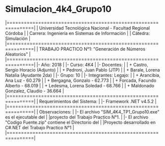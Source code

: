# Simulacion_4k4_Grupo10
|===============================================================|
|  Universidad Tecnológica Nacional - Facultad Regional Córdoba |
|         Carrera: Ingeniería en Sistemas de Información        |
|                     Cátedra: Simulación                       |
|===============================================================|
|    TRABAJO PRACTICO N°1: "Generación de Números Aleatorios"   |
|===============================================================|
|- Año: 2018							                                      |
|- Curso: 4K4							                                      |
|- Docentes:							                                      |
|	+ Castro, Sergio Horacio (Adjunto)			                      |
|	+ Pedroni, Juan Pablo (JTP)				                            |
|	+ Barale, Lorena Natalia (Ayudante 2da)			                  |
|- Grupo: 10							                                      |
|- Integrantes:				Legajo:			                              |
|	+ Arancibia, Ana Luz		- 60.279		                          |
|	+ Bergagna, Gonzalo		- 62.773		                            |
|	+ Forcada, Facundo Alberto	- 68.019		                      |
|	+ Ledesma, Lorena Soledad	- 68.766		                        |
|	+ Maldonado Gonzalez, Claudio	- 36.664		                    |
|===============================================================|
|	           Requerimientos del Sistema:			                  |
|- Framework .NET v4.5.2					                              |
|===============================================================|
|			   Observaciones:			                                    |
|- El archivo "SIM_4K4_TP1_Grupo10.exe" es el ejecutable del 	  |
|proyecto del Trabajo Practico N°1.				                      |
|- El archivo "Codigo Fuente.zip" contiene el Directorio del	  |
|Proyecto desarrollado en C#.NET del Trabajo Practico N°1	      |
|===============================================================|
